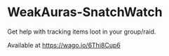 # WeakAuras-SnatchWatch
Get help with tracking items loot in your group/raid.

Available at https://wago.io/6Thi8Cup6
